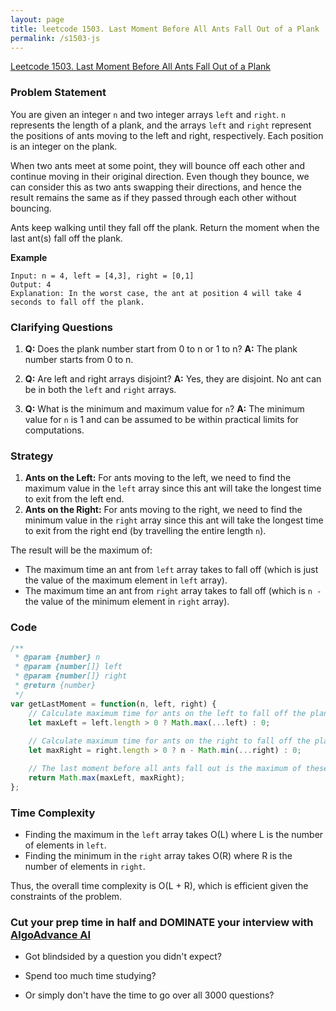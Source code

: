 ```yaml
---
layout: page
title: leetcode 1503. Last Moment Before All Ants Fall Out of a Plank
permalink: /s1503-js
---
```

[Leetcode 1503. Last Moment Before All Ants Fall Out of a Plank](https://algoadvance.github.io/algoadvance/l1503)
### Problem Statement

You are given an integer `n` and two integer arrays `left` and `right`. `n` represents the length of a plank, and the arrays `left` and `right` represent the positions of ants moving to the left and right, respectively. Each position is an integer on the plank.

When two ants meet at some point, they will bounce off each other and continue moving in their original direction. Even though they bounce, we can consider this as two ants swapping their directions, and hence the result remains the same as if they passed through each other without bouncing.

Ants keep walking until they fall off the plank. Return the moment when the last ant(s) fall off the plank.

**Example**
```
Input: n = 4, left = [4,3], right = [0,1]
Output: 4
Explanation: In the worst case, the ant at position 4 will take 4 seconds to fall off the plank.
```

### Clarifying Questions

1. **Q:** Does the plank number start from 0 to n or 1 to n?
   **A:** The plank number starts from 0 to n.
   
2. **Q:** Are left and right arrays disjoint?
   **A:** Yes, they are disjoint. No ant can be in both the `left` and `right` arrays.

3. **Q:** What is the minimum and maximum value for `n`?
   **A:** The minimum value for `n` is 1 and can be assumed to be within practical limits for computations.

### Strategy

1. **Ants on the Left:** For ants moving to the left, we need to find the maximum value in the `left` array since this ant will take the longest time to exit from the left end.
2. **Ants on the Right:** For ants moving to the right, we need to find the minimum value in the `right` array since this ant will take the longest time to exit from the right end (by travelling the entire length `n`).

The result will be the maximum of:
- The maximum time an ant from `left` array takes to fall off (which is just the value of the maximum element in `left` array).
- The maximum time an ant from `right` array takes to fall off (which is `n -` the value of the minimum element in `right` array).

### Code

```javascript
/**
 * @param {number} n
 * @param {number[]} left
 * @param {number[]} right
 * @return {number}
 */
var getLastMoment = function(n, left, right) {
    // Calculate maximum time for ants on the left to fall off the plank
    let maxLeft = left.length > 0 ? Math.max(...left) : 0;
    
    // Calculate maximum time for ants on the right to fall off the plank
    let maxRight = right.length > 0 ? n - Math.min(...right) : 0;

    // The last moment before all ants fall out is the maximum of these two times.
    return Math.max(maxLeft, maxRight);
};
```

### Time Complexity

- Finding the maximum in the `left` array takes O(L) where L is the number of elements in `left`.
- Finding the minimum in the `right` array takes O(R) where R is the number of elements in `right`.

Thus, the overall time complexity is O(L + R), which is efficient given the constraints of the problem.


### Cut your prep time in half and DOMINATE your interview with [AlgoAdvance AI](https://algoAdvance.com)

- Got blindsided by a question you didn't expect?

- Spend too much time studying?

- Or simply don't have the time to go over all 3000 questions?

